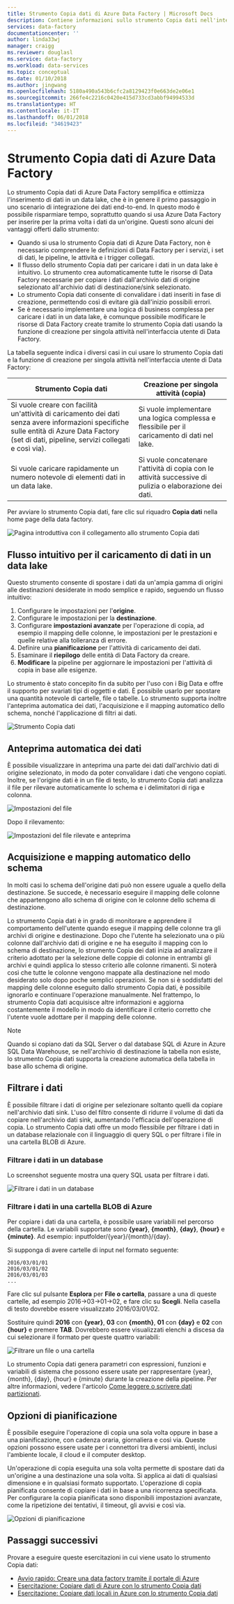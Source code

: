 ```yaml
---
title: Strumento Copia dati di Azure Data Factory | Microsoft Docs
description: Contiene informazioni sullo strumento Copia dati nell'interfaccia utente di Azure Data Factory
services: data-factory
documentationcenter: ''
author: linda33wj
manager: craigg
ms.reviewer: douglasl
ms.service: data-factory
ms.workload: data-services
ms.topic: conceptual
ms.date: 01/10/2018
ms.author: jingwang
ms.openlocfilehash: 5180a490a543b6cfc2a8129423f0e663de2e06e1
ms.sourcegitcommit: 266fe4c2216c0420e415d733cd3abbf94994533d
ms.translationtype: HT
ms.contentlocale: it-IT
ms.lasthandoff: 06/01/2018
ms.locfileid: "34619423"
---
```

# <a name="copy-data-tool-in-azure-data-factory"></a>Strumento Copia dati di Azure Data Factory
Lo strumento Copia dati di Azure Data Factory semplifica e ottimizza l'inserimento di dati in un data lake, che è in genere il primo passaggio in uno scenario di integrazione dei dati end-to-end.  In questo modo è possibile risparmiare tempo, soprattutto quando si usa Azure Data Factory per inserire per la prima volta i dati da un'origine. Questi sono alcuni dei vantaggi offerti dallo strumento:

- Quando si usa lo strumento Copia dati di Azure Data Factory, non è necessario comprendere le definizioni di Data Factory per i servizi, i set di dati, le pipeline, le attività e i trigger collegati. 
- Il flusso dello strumento Copia dati per caricare i dati in un data lake è intuitivo. Lo strumento crea automaticamente tutte le risorse di Data Factory necessarie per copiare i dati dall'archivio dati di origine selezionato all'archivio dati di destinazione/sink selezionato. 
- Lo strumento Copia dati consente di convalidare i dati inseriti in fase di creazione, permettendo così di evitare già dall'inizio possibili errori.
- Se è necessario implementare una logica di business complessa per caricare i dati in un data lake, è comunque possibile modificare le risorse di Data Factory create tramite lo strumento Copia dati usando la funzione di creazione per singola attività nell'interfaccia utente di Data Factory. 

La tabella seguente indica i diversi casi in cui usare lo strumento Copia dati e la funzione di creazione per singola attività nell'interfaccia utente di Data Factory: 

| Strumento Copia dati | Creazione per singola attività (copia) |
| -------------- | -------------------------------------- |
| Si vuole creare con facilità un'attività di caricamento dei dati senza avere informazioni specifiche sulle entità di Azure Data Factory (set di dati, pipeline, servizi collegati e così via). | Si vuole implementare una logica complessa e flessibile per il caricamento di dati nel lake. |
| Si vuole caricare rapidamente un numero notevole di elementi dati in un data lake. | Si vuole concatenare l'attività di copia con le attività successive di pulizia o elaborazione dei dati. |

Per avviare lo strumento Copia dati, fare clic sul riquadro **Copia dati** nella home page della data factory.

![Pagina introduttiva con il collegamento allo strumento Copia dati](./media/copy-data-tool/get-started-page.png)


## <a name="intuitive-flow-for-loading-data-into-a-data-lake"></a>Flusso intuitivo per il caricamento di dati in un data lake
Questo strumento consente di spostare i dati da un'ampia gamma di origini alle destinazioni desiderate in modo semplice e rapido, seguendo un flusso intuitivo:  

1. Configurare le impostazioni per l'**origine**.
2. Configurare le impostazioni per la **destinazione**. 
3. Configurare **impostazioni avanzate** per l'operazione di copia, ad esempio il mapping delle colonne, le impostazioni per le prestazioni e quelle relative alla tolleranza di errore. 
4. Definire una **pianificazione** per l'attività di caricamento dei dati. 
5. Esaminare il **riepilogo** delle entità di Data Factory da creare. 
6. **Modificare** la pipeline per aggiornare le impostazioni per l'attività di copia in base alle esigenze. 

 Lo strumento è stato concepito fin da subito per l'uso con i Big Data e offre il supporto per svariati tipi di oggetti e dati. È possibile usarlo per spostare una quantità notevole di cartelle, file o tabelle. Lo strumento supporta inoltre l'anteprima automatica dei dati, l'acquisizione e il mapping automatico dello schema, nonché l'applicazione di filtri ai dati.

![Strumento Copia dati](./media/copy-data-tool/copy-data-tool.png)

## <a name="automatic-data-preview"></a>Anteprima automatica dei dati
È possibile visualizzare in anteprima una parte dei dati dall'archivio dati di origine selezionato, in modo da poter convalidare i dati che vengono copiati. Inoltre, se l'origine dati è in un file di testo, lo strumento Copia dati analizza il file per rilevare automaticamente lo schema e i delimitatori di riga e colonna.

![Impostazioni del file](./media/copy-data-tool/file-format-settings.png)

Dopo il rilevamento:

![Impostazioni del file rilevate e anteprima](./media/copy-data-tool/after-detection.png)

## <a name="schema-capture-and-automatic-mapping"></a>Acquisizione e mapping automatico dello schema
In molti casi lo schema dell'origine dati può non essere uguale a quello della destinazione. Se succede, è necessario eseguire il mapping delle colonne che appartengono allo schema di origine con le colonne dello schema di destinazione.

Lo strumento Copia dati è in grado di monitorare e apprendere il comportamento dell'utente quando esegue il mapping delle colonne tra gli archivi di origine e destinazione. Dopo che l'utente ha selezionato una o più colonne dall'archivio dati di origine e ne ha eseguito il mapping con lo schema di destinazione, lo strumento Copia dei dati inizia ad analizzare il criterio adottato per la selezione delle coppie di colonne in entrambi gli archivi e quindi applica lo stesso criterio alle colonne rimanenti. Si noterà così che tutte le colonne vengono mappate alla destinazione nel modo desiderato solo dopo poche semplici operazioni.  Se non si è soddisfatti del mapping delle colonne eseguito dallo strumento Copia dati, è possibile ignorarlo e continuare l'operazione manualmente. Nel frattempo, lo strumento Copia dati acquisisce altre informazioni e aggiorna costantemente il modello in modo da identificare il criterio corretto che l'utente vuole adottare per il mapping delle colonne. 

> [!NOTE]
> Quando si copiano dati da SQL Server o dal database SQL di Azure in Azure SQL Data Warehouse, se nell'archivio di destinazione la tabella non esiste, lo strumento Copia dati supporta la creazione automatica della tabella in base allo schema di origine. 

## <a name="filter-data"></a>Filtrare i dati
È possibile filtrare i dati di origine per selezionare soltanto quelli da copiare nell'archivio dati sink. L'uso del filtro consente di ridurre il volume di dati da copiare nell'archivio dati sink, aumentando l'efficacia dell'operazione di copia. Lo strumento Copia dati offre un modo flessibile per filtrare i dati in un database relazionale con il linguaggio di query SQL o per filtrare i file in una cartella BLOB di Azure. 

### <a name="filter-data-in-a-database"></a>Filtrare i dati in un database
Lo screenshot seguente mostra una query SQL usata per filtrare i dati.

![Filtrare i dati in un database](./media/copy-data-tool/filter-data-in-database.png)

### <a name="filter-data-in-an-azure-blob-folder"></a>Filtrare i dati in una cartella BLOB di Azure
Per copiare i dati da una cartella, è possibile usare variabili nel percorso della cartella. Le variabili supportate sono **{year}**, **{month}**, **{day}**, **{hour}** e **{minute}**. Ad esempio: inputfolder/{year}/{month}/{day}. 

Si supponga di avere cartelle di input nel formato seguente: 

```
2016/03/01/01
2016/03/01/02
2016/03/01/03
...
```

Fare clic sul pulsante **Esplora** per **File o cartella**, passare a una di queste cartelle, ad esempio 2016->03->01->02, e fare clic su **Scegli**. Nella casella di testo dovrebbe essere visualizzato 2016/03/01/02. 

Sostituire quindi **2016** con **{year}**, **03** con **{month}**, **01** con **{day}** e **02** con **{hour}** e premere **TAB**. Dovrebbero essere visualizzati elenchi a discesa da cui selezionare il formato per queste quattro variabili:

![Filtrare un file o una cartella](./media/copy-data-tool/filter-file-or-folder.png)

Lo strumento Copia dati genera parametri con espressioni, funzioni e variabili di sistema che possono essere usate per rappresentare {year}, {month}, {day}, {hour} e {minute} durante la creazione della pipeline. Per altre informazioni, vedere l'articolo [Come leggere o scrivere dati partizionati](how-to-read-write-partitioned-data.md).

## <a name="scheduling-options"></a>Opzioni di pianificazione
È possibile eseguire l'operazione di copia una sola volta oppure in base a una pianificazione, con cadenza oraria, giornaliera e così via. Queste opzioni possono essere usate per i connettori tra diversi ambienti, inclusi l'ambiente locale, il cloud e il computer desktop. 

Un'operazione di copia eseguita una sola volta permette di spostare dati da un'origine a una destinazione una sola volta. Si applica ai dati di qualsiasi dimensione e in qualsiasi formato supportato. L'operazione di copia pianificata consente di copiare i dati in base a una ricorrenza specificata. Per configurare la copia pianificata sono disponibili impostazioni avanzate, come la ripetizione dei tentativi, il timeout, gli avvisi e così via.

![Opzioni di pianificazione](./media/copy-data-tool/scheduling-options.png)


## <a name="next-steps"></a>Passaggi successivi
Provare a eseguire queste esercitazioni in cui viene usato lo strumento Copia dati:

- [Avvio rapido: Creare una data factory tramite il portale di Azure](quickstart-create-data-factory-copy-data-tool.md)
- [Esercitazione: Copiare dati di Azure con lo strumento Copia dati](tutorial-copy-data-tool.md) 
- [Esercitazione: Copiare dati locali in Azure con lo strumento Copia dati](tutorial-hybrid-copy-data-tool.md)
